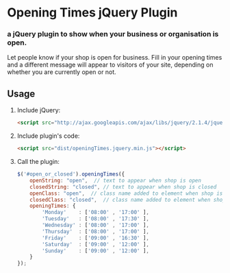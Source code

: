 #  Opening Times jQuery Plugin
### a jQuery plugin to show when your business or organisation is open. 

Let people know if your shop is open for business.  Fill in your opening times and a different message will appear to visitors of your site, depending on whether you are currently open or not.


## Usage
1. Include jQuery:

	```html
	<script src="http://ajax.googleapis.com/ajax/libs/jquery/2.1.4/jquery.min.js"></script>
	```

2. Include plugin's code:

	```html
	<script src="dist/openingTimes.jquery.min.js"></script>
	```

3. Call the plugin:

	```javascript
	$('#open_or_closed').openingTimes({
		openString: "open",  // text to appear when shop is open
		closedString: "closed", // text to appear when shop is closed
		openClass: "open",  // class name added to element when shop is open
		closedClass: "closed",  // class name added to element when shop is closed
		openingTimes: {
			'Monday'    : ['08:00' , '17:00' ],
			'Tuesday'   : ['08:00' , '17:30' ],
			'Wednesday' : ['08:00' , '17:00' ],
			'Thursday'  : ['08:00' , '17:00' ],
			'Friday'    : ['09:00' , '16:30' ],
			'Saturday'  : ['09:00' , '12:00' ],
			'Sunday'    : ['09:00' , '12:00' ],
		}
	});
	```